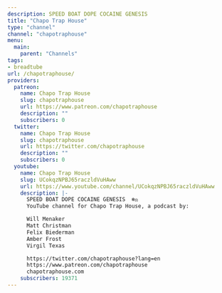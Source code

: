 ```yaml
---
description: SPEED BOAT DOPE COCAINE GENESIS
title: "Chapo Trap House"
type: "channel"
channel: "chapotraphouse"
menu:
  main:
    parent: "Channels"
tags:
- breadtube
url: /chapotraphouse/
providers:
  patreon:
    name: Chapo Trap House
    slug: chapotraphouse
    url: https://www.patreon.com/chapotraphouse
    description: ""
    subscribers: 0
  twitter:
    name: Chapo Trap House
    slug: chapotraphouse
    url: https://twitter.com/chapotraphouse
    description: ""
    subscribers: 0
  youtube:
    name: Chapo Trap House
    slug: UCokqzNPBJ65raczldVuHAww
    url: https://www.youtube.com/channel/UCokqzNPBJ65raczldVuHAww
    description: |-
      SPEED BOAT DOPE COCAINE GENESIS  ❄️⚖
      YouTube channel for Chapo Trap House, a podcast by:

      Will Menaker
      Matt Christman
      Felix Biederman
      Amber Frost
      Virgil Texas

      https://twitter.com/chapotraphouse?lang=en
      https://www.patreon.com/chapotraphouse
      chapotraphouse.com
    subscribers: 19371
---
```

